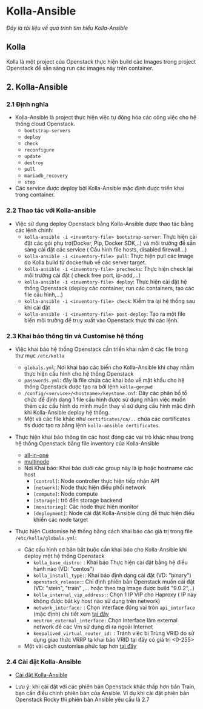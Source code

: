 # Kolla-Ansible
*Đây là tài liệu về quá trình tìm hiểu Kolla-Ansible*
## Kolla
Kolla là một project của Openstack thực hiện build các Images trong project Openstack để sẵn sàng run các images này trên container.
## 2. Kolla-Ansible
### 2.1 Định nghĩa
- Kolla-Ansible là project thực hiện việc tự động hóa các công việc cho hệ thống cloud Openstack.
  - `bootstrap-servers`
  - `deploy`
  - `check`
  - `reconfigure`
  - `update`
  - `destroy`
  - `pull`
  - `mariadb_recovery`
  - `stop` 
- Các service được deploy bởi Kolla-Ansible mặc định được triển khai trong container.
### 2.2 Thao tác với Kolla-ansible
- Việc sử dụng deploy Openstack bằng Kolla-Ansible được thao tác bằng các lệnh chính:
  - `kolla-ansible -i <inventory-file> bootstrap-server`: Thực hiện cài đặt các gói phụ trợ(Docker, Pip, Docker SDK,..) và môi trường để sẵn sàng cài đặt các service ( Cấu hình file hosts, disabled firewall...)
  - `kolla-ansible -i <inventory-file> pull`: Thực hiện pull các Image do Kolla build từ dockerhub về các server target.
  - `kolla-ansible -i <inventory-file> prechecks`: Thực hiện check lại môi trường cài đặt ( check free port, ip-add,...)
  - `kolla-ansible -i <inventory-file> deploy`: Thực hiện cài đặt hệ thống Openstack (deploy các container, run các containers, tạo các file cấu hình,...)
  - `kolla-ansible -i <inventory-file> check`: Kiểm tra lại hệ thống sau khi cài đặt
  - `kolla-ansible -i <inventory-file> post-deploy`: Tạo ra một file biến môi trường để truy xuất vào Openstack thực thi các lệnh.
### 2.3 Khai báo thông tin và Customise hệ thống
- Việc khai báo hệ thống Openstack cần triển khai nằm ở các file trong thư mục `/etc/kolla`
  - `globals.yml`: Nơi khai báo các biến cho Kolla-Ansible khi chạy nhằm thực hiện cấu hình cho hệ thống Openstack
  - `passwords.yml`: đây là file chứa các khai báo về mật khẩu cho hệ thống Openstack được tạo ra bởi lệnh `kolla-genpwd`
  - `/config/<service>/<hostname>/keystone.cnf`: Đây các phân bố tổ chức để định dạng 1 file cấu hình được sử dụng nhằm việc muốn thêm các cấu hình do mình muốn thay vì sử dụng cấu hình mặc định khi Kolla-Ansible deploy hệ thống.
  - Một và các file khác như `certificates/ca/..` chứa các certificates tls được tạo ra bằng lệnh `kolla-ansible certificates`.
  
- Thực hiện khai báo thông tin các host đóng các vai trò khác nhau trong hệ thống Openstack bằng file inventory của Kolla-Ansible
  - [all-in-one](https://opendev.org/openstack/kolla-ansible/src/branch/master/ansible/inventory/all-in-one)
  - [multinode](https://opendev.org/openstack/kolla-ansible/src/branch/master/ansible/inventory/multinode)
  - Nơi Khai báo: Khai báo dưới các group này là ip hoặc hostname các host
    - `[control]`: Node controller thực hiện tiếp nhận API
    - `[network]`: Node thực hiện điều phối network
    - `[compute]`: Node compute 
    - `[storage]`: trỏ đến storage backend
    - `[monitoring]`: Các node thực hiện monitor
    - `[deployment]`: Node cài đặt Kolla-Ansible dùng để thực hiện điều khiển các node target
- Thực hiện Customise hệ thống bằng cách khai báo các giá trị trong file `/etc/kolla/globals.yml`:
  - Các cấu hình cơ bản bắt buộc cần khai báo cho Kolla-Ansible khi deploy một hệ thống Openstack
    - `kolla_base_distro:` : Khai báo Thực hiện cài đặt bằng hệ điều hành nào (VD: "centos")
    - `kolla_install_type:`: Khai báo định dạng cài đặt (VD: "binary")
    - `openstack_release:`: Chỉ định phiên bản Openstack muốn cài đặt (VD: "stein", "train" ,... hoặc theo tag image được build "9.0.2",..)
    - `kolla_internal_vip_address:`: Chọn 1 IP VIP cho Haproxy (  IP này không được bất kỳ host nào sử dụng trên network)
    - `network_interface:` : Chọn interface đóng vai tròn `api_interface` (mặc định) chi tiết xem [tại đây](https://github.com/vinhducnguyen1708/Internship-VNPT-IT/blob/master/Automation/Kolla-Ansible/doc/doc%20Production%20architecture%20guide.md)
    - `neutron_external_interface:` Chọn Interface làm external network để các Vm sử dụng đi ra ngoài Internet
    - `keepalived_virtual_router_id:` : Tránh việc bị Trùng VRID do sử dụng giao thức VRRP ta khai báo VRID tại đây có giá trị <0-255>
  - Một vài cách customise phức tạp hơn [tại đây](https://github.com/vinhducnguyen1708/Internship-VNPT-IT/tree/master/Automation/Kolla-Ansible/doc)
### 2.4 Cài đặt Kolla-Ansible 
- [Cài đặt Kolla-Ansible](https://github.com/vinhducnguyen1708/Internship-VNPT-IT/blob/master/Automation/Kolla-Ansible/C%C3%A0i%20%C4%91%E1%BA%B7t%20Kolla-Ansible.md)

- Lưu ý: khi cài đặt với các phiên bản Openstack khác thấp hơn bản Train, bạn cần điều chỉnh phiên bản của Ansible. Ví dụ khi cài đặt phiên bản Openstack Rocky thì phiên bản Ansible yêu cầu là 2.7


